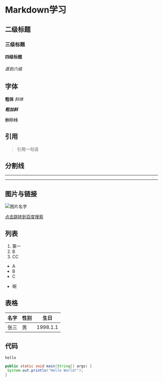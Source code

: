 # Markdown学习

## 二级标题

### 三级标题

#### 四级标题

###### 直到六级

## 字体

**粗体**
*斜体*

***粗加斜***

~~删除线~~

## 引用

> 引用一句话

## 分割线

---

***

## 图片与链接

![图片名字](https://gimg2.baidu.com/image_search/src=http%3A%2F%2Fc-ssl.duitang.com%2Fuploads%2Fblog%2F202107%2F19%2F20210719150601_4401e.thumb.1000_0.jpg&refer=http%3A%2F%2Fc-ssl.duitang.com&app=2002&size=f9999,10000&q=a80&n=0&g=0n&fmt=auto?sec=1684546500&t=fc5130f340694b6a0bc27472bbf4ed2c)

[点击跳转到百度搜索](https://www.baidu.com/)

## 列表

1. 第一
2. B
3. CC

- A
- B
- C

* 啊

## 表格

名字|性别|生日
--|--|--|
张三|男|1998.1.1

## 代码

`hello`

```java
public static void main(String[] args) {
 System.out.println("Hello World!");
}
```
